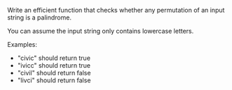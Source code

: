 Write an efficient function that checks whether any permutation of an input string is a palindrome.

You can assume the input string only contains lowercase letters.

Examples:

* "civic" should return true
* "ivicc" should return true
* "civil" should return false
* "livci" should return false